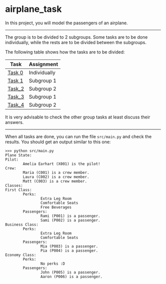 # airplane_task
In this project, you will model the passengers of an airplane.

-------------------------------------------------------
The group is to be divided to 2 subgroups. Some tasks are to be done individually, while the rests are to be divided between the subgroups.

The following table shows how the tasks are to be divided:

|Task       |Assignment           |
|-----------|---------------------|
|[Task 0](TASK_0.md) | Individually |
|[Task 1](TASK_1.md) | Subgroup 1 |
|[Task_2](TASK_2.md) | Subgroup 2 |
|[Task_3](TASK_3.md) | Subgroup 1 |
|[Task_4](TASK_4.md) | Subgroup 2 |

It is very advisable to check the other group tasks at least discuss their answers.

-------------------------------------------

When all tasks are done, you can run the file `src/main.py` and check the results. You should get an output similar to this one:

```Console
>>> python src/main.py
Plane State:
Pilot:
        Amelia Earhart (X001) is the pilot!
Crew:
        Maria (C001) is a crew member.
        Laura (C002) is a crew member.
        Matt (C003) is a crew member.
Classes:
First Class:
        Perks:
                Extra Leg Room
                Comfortable Seats
                Free Beverages
        Passengers:
                Rami (P001) is a passenger.
                Sami (P002) is a passenger.
Business Class:
        Perks:
                Extra Leg Room
                Comfortable Seats
        Passengers:
                Mia (P003) is a passenger.
                Pia (P004) is a passenger.
Economy Class:
        Perks:
                No perks :D
        Passengers:
                John (P005) is a passenger.
                Aaron (P006) is a passenger.

```
